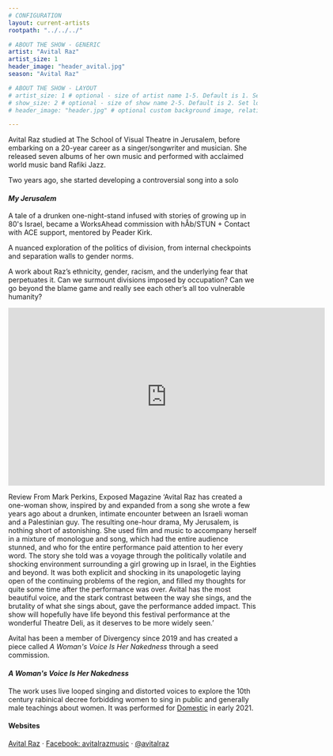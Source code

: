 ```yaml
---
# CONFIGURATION
layout: current-artists
rootpath: "../../../"

# ABOUT THE SHOW - GENERIC
artist: "Avital Raz"
artist_size: 1
header_image: "header_avital.jpg"
season: "Avital Raz"

# ABOUT THE SHOW - LAYOUT
# artist_size: 1 # optional - size of artist name 1-5. Default is 1. Set longer names to lower values
# show_size: 2 # optional - size of show name 2-5. Default is 2. Set longer names to lower values
# header_image: "header.jpg" # optional custom background image, relative to current page

---
```

Avital Raz studied at The School of Visual Theatre in Jerusalem, before embarking on a 20-year career as a singer/songwriter and musician. She released seven albums of her own music and performed with acclaimed world music band Rafiki Jazz.     

Two years ago, she started developing a controversial song into a solo 

#### *My Jerusalem*     
A tale of a drunken one-night-stand infused with stories of growing up in 80's Israel, became a WorksAhead commission with hÅb/STUN + Contact with ACE support, mentored by Peader Kirk.     

A nuanced exploration of the politics of division, from internal checkpoints and separation walls to gender norms.

A work about Razʼs ethnicity, gender, racism, and the underlying fear that perpetuates it. Can we surmount divisions imposed by occupation? Can we go beyond the blame game and really see each otherʼs all too vulnerable humanity?     

<iframe src="https://youtu.be/8ftpZrVNsmU" width="640" height="360" frameborder="0" allowfullscreen></iframe>      

Review From Mark Perkins, Exposed Magazine
‘Avital Raz has created a one-woman show, inspired by and expanded from a song she wrote a few years ago about a drunken, intimate encounter between an Israeli woman and a Palestinian guy. The resulting one-hour drama, My Jerusalem, is nothing short of astonishing. She used film and music to accompany herself in a mixture of monologue and song, which had the entire audience stunned, and who for the entire performance paid attention to her every word. The story she told was a voyage through the politically volatile and shocking environment surrounding a girl growing up in Israel, in the Eighties and beyond. It was both explicit and shocking in its unapologetic laying open of the continuing problems of the region, and filled my thoughts for quite some time after the performance was over. Avital has the most beautiful voice, and the stark contrast between the way she sings, and the brutality of what she sings about, gave the performance added impact. This show will hopefully have life beyond this festival performance at the wonderful Theatre Deli, as it deserves to be more widely seen.’ 

Avital has been a member of Divergency since 2019 and has created a piece called *A Woman's Voice Is Her Nakedness* through a seed commission. 

#### *A Woman's Voice Is Her Nakedness*
The work uses live looped singing and distorted voices to explore the 10th century rabinical decree forbidding women to sing in public and generally male teachings about women.  It was performed for <a href="https://studio.youtube.com/video/VsDRVALM2Ao/edit" target="_blank">Domestic</a> in early 2021. 
            
#### Websites          
<a href="http://avitalraz.com" target="_blank">Avital Raz</a> · <a href="http://facebook.com/avitalrazmusic" target="_blank">Facebook: avitalrazmusic</a> · <a href="http://twitter.com/avitalraz" target="_blank">@avitalraz</a><br>